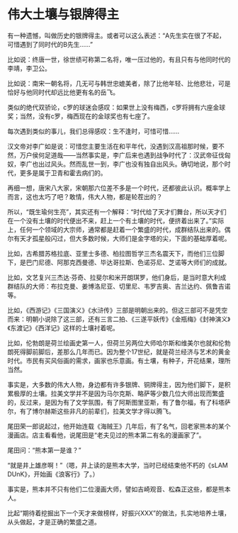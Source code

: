 # 伟大土壤与银牌得主

有一种遗憾，叫做历史的银牌得主。或者可以这么表述：“A先生实在很了不起，可惜遇到了同时代的B先生……” 

比如说：终唐一世，徐世绩可称第二名将，唯一压过他的，有且只有与他同时代的李靖，李卫公。 

比如说：南宋一朝名将，几无可与韩世忠媲美者，除了比他年轻、比他悲壮，可是恰好与他同时代却远比他更有名的岳飞。 

类似的绝代双骄论，c罗的球迷会感叹：如果世上没有梅西，c罗将拥有六座金球奖；当然，没有c罗，梅西现在的金球奖也有七座了。 

每次遇到类似的事儿，我们总得感叹：生不逢时，可惜可惜…… 

汉文帝对李广如是说：可惜您主要生活在和平年代，没遇到汉高祖那时候，要不然，万户侯何足道哉——当然事实是，李广后来也遇到战争时代了：汉武帝征伐匈奴，李广也出过风头。然而乱世一到，李广也没有独自出风头。确切地说，那个时代，更多是属于卫青和霍去病们的。 

再细一想，唐宋八大家，宋朝那六位差不多是一个时代，还都彼此认识。概率学上而言，这也太巧了吧？敢情，伟大人物，都是轮茬出的？ 

所以，“既生瑜何生亮”，其实还有一个解释：“时代给了天才们舞台，所以天才们在一个没有土壤的时代便出不来，赶上一个有土壤的时代，便挤着出来了。”实际上，任何一个领域的大宗师，通常都是赶着一个繁盛的时代，成群结队出来的。偶尔有天才孤星般闪过，但大多数时候，大师们是金字塔的尖，下面的基础厚着呢。 

比如，古希腊苏格拉底、亚里士多德、柏拉图哲学三杰名震天下，而他们三位脚下，是巴门尼德、阿那克西曼德、毕达哥拉斯、色诺芬尼、芝诺等大师们的成就。 

比如，文艺复兴三杰达·芬奇、拉斐尔和米开朗琪罗，他们身后，是当时意大利成群结队的大师：布拉克曼、姜博洛尼亚、切里尼、韦罗吉奥、吉兰达约、佩鲁吉诺等。 

比如，《西游记》《三国演义》《水浒传》三部是明朝出来的。但这三部可不是凭空而来：明朝小说除了这三部，还有三言二拍、《三遂平妖传》《金瓶梅》《封神演义》《东渡记》《西洋记》这样的土壤衬着呢。 

比如，伦勃朗是荷兰绘画史第一人，但荷兰另两位大师哈尔斯和维美尔也就和伦勃朗死得脚前脚后，差那么几年而已。因为整个17世纪，就是荷兰经济与艺术的黄金时代。市民有买风俗画的需求，画家也乐意画。有土壤，有种子，开花结果，理所当然。 

事实是，大多数的伟大人物，身边都有许多银牌、铜牌得主，因为他们脚下，是积累极厚的土壤。拉美文学并不是因为马尔克斯、略萨等少数几位大师出现而繁盛的，反过来，是因为有了文学氛围，有了阿斯图里亚斯，有了鲁尔福，有了科塔萨尔，有了博尔赫斯这些非凡的前辈们，拉美文学才得以腾飞。 

尾田荣一郎说起过，他开始连载《海贼王》几年后，有了名气，回老家熊本的某个漫画店。店主看看他，说尾田是“老夫见过的熊本第二有名的漫画家了”。 

尾田问：“熊本第一是谁？” 

“就是井上雄彦啊！”（嗯，井上读的是熊本大学，当时已经结束他不朽的《sLAM DUnK》，开始画《浪客行》了。） 

事实是，熊本并不只有他们二位漫画大师，譬如吉崎观音、松森正这些，都是熊本人。 

比起“期待着挖掘出下一个天才来做榜样，好振兴XXX”的做法，扎实地培养土壤，从头做起，才是正确的繁盛之道。
